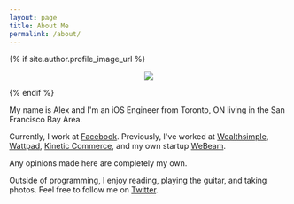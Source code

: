```yaml
---
layout: page
title: About Me
permalink: /about/
---
```


{% if site.author.profile_image_url %}
<p align="center">
  <img class="profile-large" src="{{ site.author.profile_image_url }}?size=200">
</p>
{% endif %}

My name is Alex and I'm an iOS Engineer from Toronto, ON living in the San Francisco Bay Area.

Currently, I work at [Facebook](https://www.facebook.com/). Previously, I've worked at [Wealthsimple](https://wealthsimple.com), [Wattpad](https://wattpad.com), [Kinetic Commerce](https://kineticcommerce.com), and my own startup [WeBeam](https://www.producthunt.com/posts/webeam).

Any opinions made here are completely my own.

Outside of programming, I enjoy reading, playing the guitar, and taking photos. Feel free to follow me on [Twitter](https://www.twitter.com/{{site.author.twitter_username}}).
